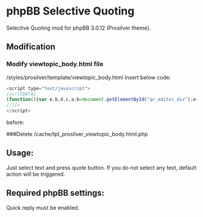 # phpBB Selective Quoting
Selective Quoting mod for phpBB 3.0.12 (Prosilver theme).

## Modification

### Modify viewtopic_body.html file
/styles/prosilver/template/viewtopic_body.html
Insert below code:
```javascript
<script type="text/javascript">
//<![CDATA[
(function(){var e,b,d,c,a;b=document.getElementById("qr_editor_div");e=function(g){if(window.getSelection){var h,f;h=window.getSelection();if(h&&h!=""){g.preventDefault();f=g.target.parentNode.parentNode.parentNode,author=f.querySelectorAll(".author a")[1].innerHTML,q='[quote="'+author+'"]'+h+"[/quote]";b.style.display="block";d.value=d.value+q+"\r\n";d.focus()}}};if(b){d=b.querySelector('textarea[name="message"]');c=document.querySelectorAll('a[href*="posting.php?mode=quote"]');a=c.length;while(a--){c[a].addEventListener("click",e)}}})();
//]]>
</script>
```
before:
<!-- INCLUDE overall_footer.html -->

###Delete
/cache/tpl_prosilver_viewtopic_body.html.php

## Usage:
Just select text and press quote button.
If you do not select any text, default action will be triggered.

## Required phpBB settings:
Quick reply must be enabled.